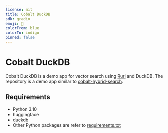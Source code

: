```yaml
---
license: mit
title: Cobalt DuckDB
sdk: gradio
emoji: 🦆
colorFrom: blue
colorTo: indigo
pinned: false
---
```


# Cobalt DuckDB

Cobalt DuckDB is a demo app for vector search using [Ruri](https://huggingface.co/cl-nagoya/ruri-large) and DuckDB. The repository is a demo app similar to [cobalt-hybrid-search](https://github.com/Shakshi3104/cobalt-hybrid-search).

## Requirements

- Python 3.10
- huggingface
- duckdb
- Other Python packages are refer to [requirements.txt](./requirements.txt)